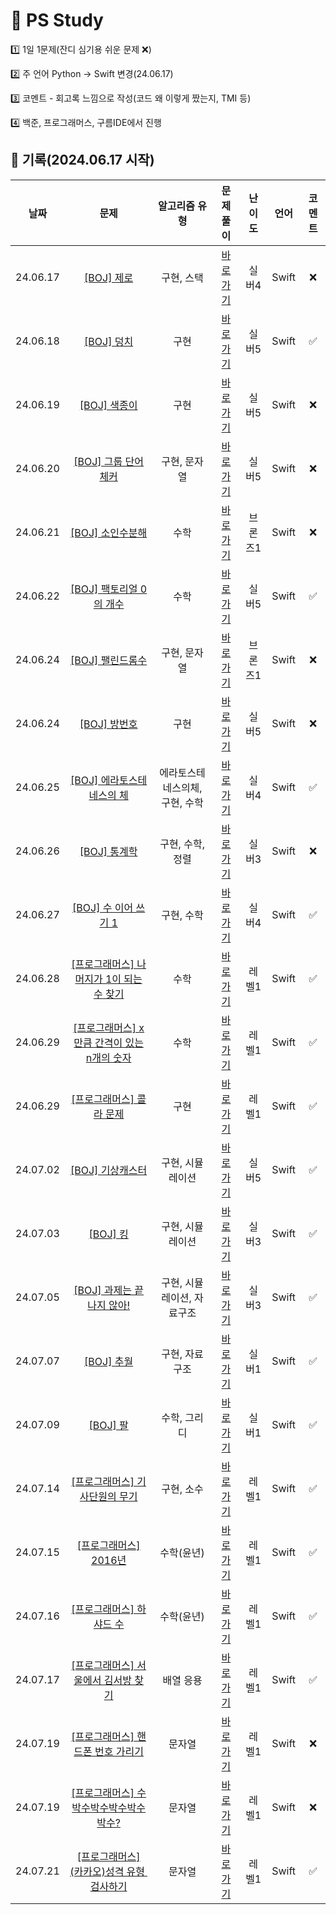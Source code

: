 # 🔎 PS Study

1️⃣ 1일 1문제(잔디 심기용 쉬운 문제 ❌)

2️⃣ 주 언어 Python -> Swift 변경(24.06.17)

3️⃣ 코멘트 - 회고록 느낌으로 작성(코드 왜 이렇게 짰는지, TMI 등)

4️⃣ 백준, 프로그래머스, 구름IDE에서 진행


## 📝 기록(2024.06.17 시작)
|   날짜  |                      문제                   |     알고리즘 유형    |                문제풀이              | 난이도 | 언어 | 코멘트 |                              
|:------:|:------------------------------------------:|:-----------------:|:----------------------------------:|:----:|:-----:|:----:|
|24.06.17|[\[BOJ\] 제로](https://www.acmicpc.net/problem/10773)|구현, 스택|[바로가기](https://github.com/MuchanKim/problem-solving-study/tree/main/%EB%B0%B1%EC%A4%80/Silver/10773.%E2%80%85%EC%A0%9C%EB%A1%9C)|실버4|Swift|❌|
|24.06.18|[\[BOJ\] 덩치](https://www.acmicpc.net/problem/7568)|구현|[바로가기](https://github.com/MuchanKim/problem-solving-study/tree/main/%EB%B0%B1%EC%A4%80/Silver/7568.%E2%80%85%EB%8D%A9%EC%B9%98)|실버5|Swift|✅|
|24.06.19|[\[BOJ\] 색종이](https://www.acmicpc.net/problem/2563)|구현|[바로가기](https://github.com/MuchanKim/problem-solving-study/tree/main/%EB%B0%B1%EC%A4%80/Silver/2563.%E2%80%85%EC%83%89%EC%A2%85%EC%9D%B4)|실버5|Swift|❌|
|24.06.20|[\[BOJ\] 그룹 단어 체커](https://www.acmicpc.net/problem/1316)|구현, 문자열|[바로가기](https://github.com/MuchanKim/problem-solving-study/tree/main/%EB%B0%B1%EC%A4%80/Silver/1316.%E2%80%85%EA%B7%B8%EB%A3%B9%E2%80%85%EB%8B%A8%EC%96%B4%E2%80%85%EC%B2%B4%EC%BB%A4)|실버5|Swift|❌|
|24.06.21|[\[BOJ\] 소인수분해](https://www.acmicpc.net/problem/11653)|수학|[바로가기](https://github.com/MuchanKim/problem-solving-study/tree/main/%EB%B0%B1%EC%A4%80/Bronze/11653.%E2%80%85%EC%86%8C%EC%9D%B8%EC%88%98%EB%B6%84%ED%95%B4)|브론즈1|Swift|❌|
|24.06.22|[\[BOJ\] 팩토리얼 0의 개수](https://www.acmicpc.net/problem/1676)|수학|[바로가기](https://github.com/MuchanKim/problem-solving-study/tree/main/%EB%B0%B1%EC%A4%80/Silver/1676.%E2%80%85%ED%8C%A9%ED%86%A0%EB%A6%AC%EC%96%BC%E2%80%850%EC%9D%98%E2%80%85%EA%B0%9C%EC%88%98)|실버5|Swift|✅|
|24.06.24|[\[BOJ\] 팰린드롬수](https://www.acmicpc.net/problem/1259)|구현, 문자열|[바로가기](https://github.com/MuchanKim/problem-solving-study/tree/main/%EB%B0%B1%EC%A4%80/Bronze/1259.%E2%80%85%ED%8C%B0%EB%A6%B0%EB%93%9C%EB%A1%AC%EC%88%98)|브론즈1|Swift|❌|
|24.06.24|[\[BOJ\] 방번호](https://www.acmicpc.net/problem/1475)|구현|[바로가기](https://github.com/MuchanKim/problem-solving-study/tree/main/%EB%B0%B1%EC%A4%80/Silver/1475.%E2%80%85%EB%B0%A9%E2%80%85%EB%B2%88%ED%98%B8)|실버5|Swift|❌|
|24.06.25|[\[BOJ\] 에라토스테네스의 체](https://www.acmicpc.net/problem/1475)|에라토스테네스의체, 구현, 수학|[바로가기](https://github.com/MuchanKim/problem-solving-study/tree/main/%EB%B0%B1%EC%A4%80/Silver/2960.%E2%80%85%EC%97%90%EB%9D%BC%ED%86%A0%EC%8A%A4%ED%85%8C%EB%84%A4%EC%8A%A4%EC%9D%98%E2%80%85%EC%B2%B4)|실버4|Swift|✅|
|24.06.26|[\[BOJ\] 통계학](https://www.acmicpc.net/problem/2108)|구현, 수학, 정렬|[바로가기](https://github.com/MuchanKim/problem-solving-study/tree/main/%EB%B0%B1%EC%A4%80/Silver/2108.%E2%80%85%ED%86%B5%EA%B3%84%ED%95%99)|실버3|Swift|❌|
|24.06.27|[\[BOJ\] 수 이어 쓰기 1](https://www.acmicpc.net/problem/1748)|구현, 수학|[바로가기](https://github.com/MuchanKim/problem-solving-study/tree/main/%EB%B0%B1%EC%A4%80/Silver/1748.%E2%80%85%EC%88%98%E2%80%85%EC%9D%B4%EC%96%B4%E2%80%85%EC%93%B0%EA%B8%B0%E2%80%851)|실버4|Swift|✅|
|24.06.28|[\[프로그래머스\] 나머지가 1이 되는 수 찾기](https://school.programmers.co.kr/learn/courses/30/lessons/87389)|수학|[바로가기](https://github.com/MuchanKim/problem-solving-study/tree/main/%ED%94%84%EB%A1%9C%EA%B7%B8%EB%9E%98%EB%A8%B8%EC%8A%A4/1/87389.%E2%80%85%EB%82%98%EB%A8%B8%EC%A7%80%EA%B0%80%E2%80%851%EC%9D%B4%E2%80%85%EB%90%98%EB%8A%94%E2%80%85%EC%88%98%E2%80%85%EC%B0%BE%EA%B8%B0)|레벨1|Swift|✅|
|24.06.29|[\[프로그래머스\] x만큼 간격이 있는 n개의 숫자](https://school.programmers.co.kr/learn/courses/30/lessons/12954)|수학|[바로가기](https://github.com/MuchanKim/problem-solving-study/tree/main/%ED%94%84%EB%A1%9C%EA%B7%B8%EB%9E%98%EB%A8%B8%EC%8A%A4/1/12954.%E2%80%85x%EB%A7%8C%ED%81%BC%E2%80%85%EA%B0%84%EA%B2%A9%EC%9D%B4%E2%80%85%EC%9E%88%EB%8A%94%E2%80%85n%EA%B0%9C%EC%9D%98%E2%80%85%EC%88%AB%EC%9E%90)|레벨1|Swift|✅|
|24.06.29|[\[프로그래머스\] 콜라 문제](https://school.programmers.co.kr/learn/courses/30/lessons/132267)|구현|[바로가기](https://github.com/MuchanKim/problem-solving-study/tree/main/%ED%94%84%EB%A1%9C%EA%B7%B8%EB%9E%98%EB%A8%B8%EC%8A%A4/1/132267.%E2%80%85%EC%BD%9C%EB%9D%BC%E2%80%85%EB%AC%B8%EC%A0%9C)|레벨1|Swift|✅|
|24.07.02|[\[BOJ\] 기상캐스터](https://www.acmicpc.net/problem/10709)|구현, 시뮬레이션|[바로가기](https://github.com/MuchanKim/problem-solving-study/blob/main/%EB%B0%B1%EC%A4%80/Silver/10709.%E2%80%85%EA%B8%B0%EC%83%81%EC%BA%90%EC%8A%A4%ED%84%B0/%EA%B8%B0%EC%83%81%EC%BA%90%EC%8A%A4%ED%84%B0.swift)|실버5|Swift|✅|
|24.07.03|[\[BOJ\] 킹](https://www.acmicpc.net/problem/1063)|구현, 시뮬레이션|[바로가기](https://github.com/MuchanKim/problem-solving-study/tree/main/%EB%B0%B1%EC%A4%80/Silver/1063.%E2%80%85%ED%82%B9)|실버3|Swift|✅|
|24.07.05|[\[BOJ\] 과제는 끝나지 않아!](https://www.acmicpc.net/problem/17952)|구현, 시뮬레이션, 자료구조|[바로가기](https://github.com/MuchanKim/problem-solving-study/tree/main/%EB%B0%B1%EC%A4%80/Silver/17952.%E2%80%85%EA%B3%BC%EC%A0%9C%EB%8A%94%E2%80%85%EB%81%9D%EB%82%98%EC%A7%80%E2%80%85%EC%95%8A%EC%95%84%EF%BC%81)|실버3|Swift|✅|
|24.07.07|[\[BOJ\] 추월](https://www.acmicpc.net/problem/2002)|구현, 자료구조|[바로가기](https://github.com/MuchanKim/problem-solving-study/tree/main/%EB%B0%B1%EC%A4%80/Silver/2002.%E2%80%85%EC%B6%94%EC%9B%94)|실버1|Swift|✅|
|24.07.09|[\[BOJ\] 팔](https://www.acmicpc.net/problem/1105)|수학, 그리디|[바로가기](https://github.com/MuchanKim/problem-solving-study/tree/main/%EB%B0%B1%EC%A4%80/Silver/1105.%E2%80%85%ED%8C%94)|실버1|Swift|✅|
|24.07.14|[\[프로그래머스\] 기사단원의 무기](https://school.programmers.co.kr/learn/courses/30/lessons/136798)|구현, 소수|[바로가기](https://github.com/MuchanKim/problem-solving-study/tree/main/%ED%94%84%EB%A1%9C%EA%B7%B8%EB%9E%98%EB%A8%B8%EC%8A%A4/1/136798.%E2%80%85%EA%B8%B0%EC%82%AC%EB%8B%A8%EC%9B%90%EC%9D%98%E2%80%85%EB%AC%B4%EA%B8%B0)|레벨1|Swift|✅|
|24.07.15|[\[프로그래머스\] 2016년](https://school.programmers.co.kr/learn/courses/30/lessons/12901)|수학(윤년)|[바로가기](https://github.com/MuchanKim/problem-solving-study/tree/main/%ED%94%84%EB%A1%9C%EA%B7%B8%EB%9E%98%EB%A8%B8%EC%8A%A4/1/12901.%E2%80%852016%EB%85%84)|레벨1|Swift|✅|
|24.07.16|[\[프로그래머스\] 하샤드 수](https://school.programmers.co.kr/learn/courses/30/lessons/12947)|수학(윤년)|[바로가기](https://github.com/MuchanKim/problem-solving-study/tree/main/%ED%94%84%EB%A1%9C%EA%B7%B8%EB%9E%98%EB%A8%B8%EC%8A%A4/1/12947.%E2%80%85%ED%95%98%EC%83%A4%EB%93%9C%E2%80%85%EC%88%98)|레벨1|Swift|✅|
|24.07.17|[\[프로그래머스\] 서울에서 김서방 찾기](https://school.programmers.co.kr/learn/courses/30/lessons/12919)|배열 응용|[바로가기](https://github.com/MuchanKim/problem-solving-study/tree/main/%ED%94%84%EB%A1%9C%EA%B7%B8%EB%9E%98%EB%A8%B8%EC%8A%A4/1/12919.%E2%80%85%EC%84%9C%EC%9A%B8%EC%97%90%EC%84%9C%E2%80%85%EA%B9%80%EC%84%9C%EB%B0%A9%E2%80%85%EC%B0%BE%EA%B8%B0)|레벨1|Swift|✅|
|24.07.19|[\[프로그래머스\] 핸드폰 번호 가리기](https://school.programmers.co.kr/learn/courses/30/lessons/12948)|문자열|[바로가기](https://github.com/MuchanKim/problem-solving-study/tree/main/%ED%94%84%EB%A1%9C%EA%B7%B8%EB%9E%98%EB%A8%B8%EC%8A%A4/1/12948.%E2%80%85%ED%95%B8%EB%93%9C%ED%8F%B0%E2%80%85%EB%B2%88%ED%98%B8%E2%80%85%EA%B0%80%EB%A6%AC%EA%B8%B0)|레벨1|Swift|❌|
|24.07.19|[\[프로그래머스\] 수박수박수박수박수박수?](https://school.programmers.co.kr/learn/courses/30/lessons/12922)|문자열|[바로가기](https://github.com/MuchanKim/problem-solving-study/tree/main/%ED%94%84%EB%A1%9C%EA%B7%B8%EB%9E%98%EB%A8%B8%EC%8A%A4/1/12922.%E2%80%85%EC%88%98%EB%B0%95%EC%88%98%EB%B0%95%EC%88%98%EB%B0%95%EC%88%98%EB%B0%95%EC%88%98%EB%B0%95%EC%88%98%EF%BC%9F)|레벨1|Swift|❌|
|24.07.21|[\[프로그래머스\] (카카오)성격 유형 검사하기](https://school.programmers.co.kr/learn/courses/30/lessons/118666)|문자열|[바로가기](https://github.com/MuchanKim/problem-solving-study/tree/main/%ED%94%84%EB%A1%9C%EA%B7%B8%EB%9E%98%EB%A8%B8%EC%8A%A4/1/118666.%E2%80%85%EC%84%B1%EA%B2%A9%E2%80%85%EC%9C%A0%ED%98%95%E2%80%85%EA%B2%80%EC%82%AC%ED%95%98%EA%B8%B0)|레벨1|Swift|✅|
